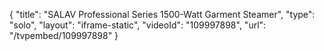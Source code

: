 {
    "title": "SALAV Professional Series 1500-Watt Garment Steamer",
    "type": "solo",
    "layout": "iframe-static",
    "videoId": "109997898",
    "url": "\/tvpembed\/109997898"
}